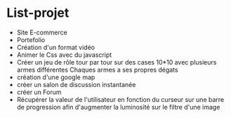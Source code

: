 # List-projet
- Site E-commerce  
- Portefolio  
- Création d'un format vidéo
- Animer le Css avec du javascript
- Créer un jeu de rôle tour par tour sur des cases 10*10 avec plusieurs armes différentes Chaques armes a ses propres dégats
- création d'une google map
- créer un salon de discussion instantanée
- créer un Forum
- Récupérer la valeur de l'utilisateur en fonction du curseur sur une barre de progression afin d'augmenter la luminosité sur le filtre d'une image
